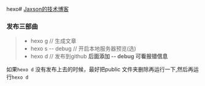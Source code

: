 hexo# [Jaxson的技术博客](http://zwjay.cn)


### 发布三部曲

>  * hexo g    // 生成文章
>  * hexo s  -- debug  // 开启本地服务器预览(选)
>  * hexo d    // 发布到github
>  **后面添加 -- debug 可看报错信息**

如果`hexo d` 没有发布上去的时候，最好把public 文件夹删除再运行一下,然后再运行`hexo d`


<!-- 
## 提交百度seo
在source目录下输入：
curl -H 'Content-Type:text/plain' --data-binary @urls.txt "http://data.zz.baidu.com/urls?site=meiminjun.github.io&token=qdkA29iGaFLKdAFv" 
-->
